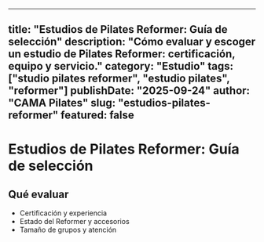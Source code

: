 
---
title: "Estudios de Pilates Reformer: Guía de selección"
description: "Cómo evaluar y escoger un estudio de Pilates Reformer: certificación, equipo y servicio."
category: "Estudio"
tags: ["studio pilates reformer", "estudio pilates", "reformer"]
publishDate: "2025-09-24"
author: "CAMA Pilates"
slug: "estudios-pilates-reformer"
featured: false
---

# Estudios de Pilates Reformer: Guía de selección

## Qué evaluar
- Certificación y experiencia
- Estado del Reformer y accesorios
- Tamaño de grupos y atención

<see-also limit="3" />
